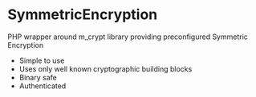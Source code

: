 SymmetricEncryption
===================

PHP wrapper around m_crypt library providing preconfigured Symmetric Encryption

- Simple to use
- Uses only well known cryptographic building blocks
- Binary safe
- Authenticated

